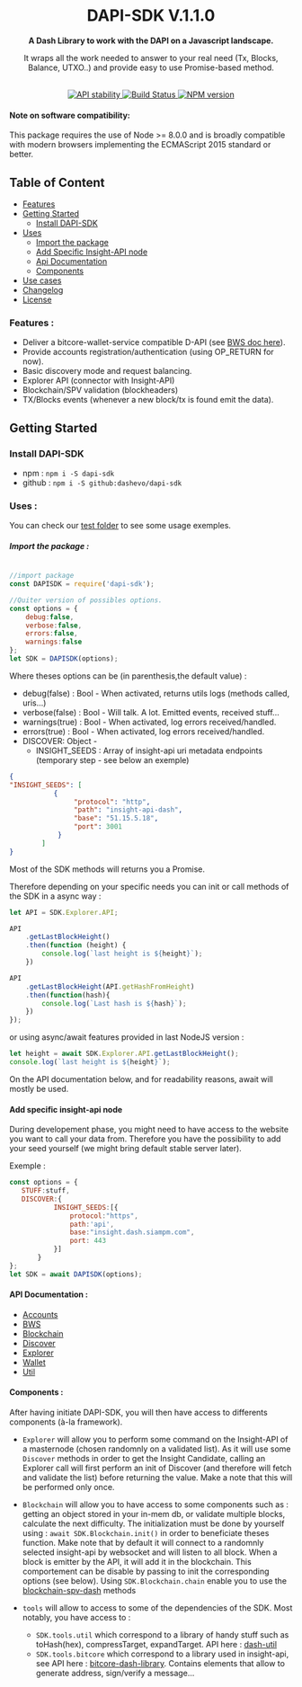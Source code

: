 <h1 align="center">DAPI-SDK V.1.1.0</h1>

<div align="center">
  <strong>A Dash Library to work with the DAPI on a Javascript landscape.</strong>
  <p>It wraps all the work needed to answer to your real need (Tx, Blocks, Balance, UTXO..) and provide easy to use Promise-based method.</p>
</div>
<br />
<div align="center">
  <!-- Stability -->
  <a href="https://nodejs.org/api/documentation.html#documentation_stability_index">
    <img src="https://img.shields.io/badge/stability-stable-green.svg?style=flat-square"
      alt="API stability" />
  </a>
  <!-- Build Status -->
  <a href="https://travis-ci.com/dashevo/dapi-sdl">
    <img src="https://img.shields.io/travis/dashevo/dapi-sdk/master.svg?style=flat-square" alt="Build Status" />
  </a>
  <!-- NPM version -->
  <a href="https://npmjs.org/package/dapi-sdk">
    <img src="https://img.shields.io/npm/v/dapi-sdk.svg?style=flat-square" alt="NPM version" />
  </a>
</div>

#### Note on software compatibility:
This package requires the use of Node >= 8.0.0 and is broadly compatible with modern browsers implementing the ECMAScript 2015 standard or better.

## Table of Content
- [Features](#features)
- [Getting Started](#getting-started)
    - [Install DAPI-SDK](#install-dapi-sdk)
- [Uses](#uses-)
    - [Import the package](#import-the-package-)
    - [Add Specific Insight-API node](#add-specific-insight-api-node)
    - [Api Documentation](#api-documentation-)
    - [Components](#components-)
- [Use cases](https://github.com/dashevo/dapi-sdk/blob/master/USECASES.md)
- [Changelog](https://github.com/dashevo/dapi-sdk/blob/master/CHANGELOG.md)
- [License](https://github.com/dashevo/dapi-sdk/blob/master/LICENSE)

### Features :
- Deliver a bitcore-wallet-service compatible D-API (see [BWS doc here](https://github.com/dashevo/dapi-sdk/blob/master/BWS/README.md)).
- Provide accounts registration/authentication (using OP_RETURN for now).
- Basic discovery mode and request balancing.
- Explorer API (connector with Insight-API)
- Blockchain/SPV validation (blockheaders)
- TX/Blocks events (whenever a new block/tx is found emit the data).


## Getting Started
### Install DAPI-SDK
* npm : `npm i -S dapi-sdk`
* github : `npm i -S github:dashevo/dapi-sdk`

### Uses : 

You can check our [test folder](https://github.com/dashevo/dapi-sdk/tree/master/test) to see some usage exemples.


##### Import the package :
```js

//import package
const DAPISDK = require('dapi-sdk');

//Quiter version of possibles options.
const options = {
    debug:false,
    verbose:false,
    errors:false,
    warnings:false
};
let SDK = DAPISDK(options);
```

Where theses options can be (in parenthesis,the default value) : 

- debug(false) : Bool - When activated, returns utils logs (methods called, uris...)
- verbose(false) : Bool - Will talk. A lot. Emitted events, received stuff...
- warnings(true) : Bool - When activated, log errors received/handled.
- errors(true) : Bool - When activated, log errors received/handled.
- DISCOVER: Object - 
	- INSIGHT_SEEDS : Array of insight-api uri metadata endpoints (temporary step - see below an exemple) 
		
```json
{
"INSIGHT_SEEDS": [
           {
                "protocol": "http",
                "path": "insight-api-dash",
                "base": "51.15.5.18",
                "port": 3001
            }
        ]
}
```


Most of the SDK methods will returns you a Promise.

Therefore depending on your specific needs you can init or call methods of the SDK in a async way :

```js
let API = SDK.Explorer.API;

API
	.getLastBlockHeight()
	.then(function (height) {
        console.log(`last height is ${height}`);
    })

API
	.getLastBlockHeight(API.getHashFromHeight)
	.then(function(hash){
		console.log(`Last hash is ${hash}`);
	})
});
```

or using async/await features provided in last NodeJS version :

```js
let height = await SDK.Explorer.API.getLastBlockHeight();
console.log(`last height is ${height}`);
```

On the API documentation below, and for readability reasons, await will mostly be used.

#### Add specific insight-api node

During developement phase, you might need to have access to the website you want to call your data from. 
Therefore you have the possibility to add your seed yourself (we might bring default stable server later). 

Exemple : 

```js
const options = {
   STUFF:stuff,
   DISCOVER:{
           INSIGHT_SEEDS:[{
               protocol:"https",
               path:'api',
               base:"insight.dash.siampm.com",
               port: 443
           }]
       }
};
let SDK = await DAPISDK(options);
```

#### API Documentation : 
- [Accounts](https://github.com/dashevo/dapi-sdk/tree/master/Accounts/README.md)
- [BWS](https://github.com/dashevo/dapi-sdk/tree/master/BWS/README.md)
- [Blockchain](https://github.com/dashevo/dapi-sdk/tree/master/Blockchain/README.md)
- [Discover](https://github.com/dashevo/dapi-sdk/tree/master/Discover/README.md)
- [Explorer](https://github.com/dashevo/dapi-sdk/tree/master/Explorer/README.md)
- [Wallet](https://github.com/dashevo/dapi-sdk/tree/master/Wallet/README.md)
- [Util](https://github.com/snogcel/dash-util)


#### Components : 

After having initiate DAPI-SDK, you will then have access to differents components (à-la framework). 

- `Explorer` will allow you to perform some command on the Insight-API of a masternode (chosen randomnly on a validated list).
As it will use some `Discover` methods in order to get the Insight Candidate, calling an Explorer call will first perform an init of Discover (and therefore will fetch and validate the list) before returning the value.
Make a note that this will be performed only once.

- `Blockchain` will allow you to have access to some components such as : getting an object stored in your in-mem db, or validate multiple blocks, calculate the next difficulty.
The initialization must be done by yourself using : `await SDK.Blockchain.init()` in order to beneficiate theses function.
Make note that by default it will connect to a randomnly selected insight-api by websocket and will listen to all block. When a block is emitter by the API, it will add it in the blockchain.
This comportement can be disable by passing to init the corresponding options (see below).
Using `SDK.Blockchain.chain` enable you to use the [blockchain-spv-dash](https://github.com/snogcel/blockchain-spv-dash) methods

- `tools` will allow to access to some of the dependencies of the SDK. Most notably, you have access to :
    - `SDK.tools.util` which correspond to a library of handy stuff such as toHash(hex), compressTarget, expandTarget. API here : [dash-util](https://github.com/snogcel/dash-util)
    - `SDK.tools.bitcore` which correspond to a library used in insight-api, see API here : [bitcore-dash-library](https://github.com/dashpay/bitcore-lib-dash). Contains elements that allow to generate address, sign/verify a message...
